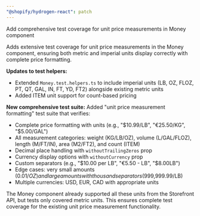 ```yaml
---
"@shopify/hydrogen-react": patch
---
```


Add comprehensive test coverage for unit price measurements in Money component

Adds extensive test coverage for unit price measurements in the Money component, ensuring both metric and imperial units display correctly with complete price formatting.

**Updates to test helpers:**
- Extended `Money.test.helpers.ts` to include imperial units (LB, OZ, FLOZ, PT, QT, GAL, IN, FT, YD, FT2) alongside existing metric units
- Added ITEM unit support for count-based pricing

**New comprehensive test suite:**
Added "unit price measurement formatting" test suite that verifies:
- Complete price formatting with units (e.g., "$10.99/LB", "€25.50/KG", "$5.00/GAL")
- All measurement categories: weight (KG/LB/OZ), volume (L/GAL/FLOZ), length (M/FT/IN), area (M2/FT2), and count (ITEM)
- Decimal place handling with `withoutTrailingZeros` prop
- Currency display options with `withoutCurrency` prop
- Custom separators (e.g., "$10.00 per LB", "€5.50 - LB", "$8.00LB")
- Edge cases: very small amounts ($0.01/OZ) and large amounts with thousand separators ($999,999.99/LB)
- Multiple currencies: USD, EUR, CAD with appropriate units

The Money component already supported all these units from the Storefront API, but tests only covered metric units. This ensures complete test coverage for the existing unit price measurement functionality.